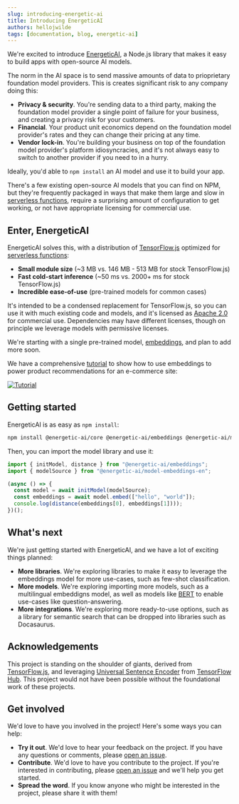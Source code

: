 ```yaml
---
slug: introducing-energetic-ai
title: Introducing EnergeticAI
authors: hellojwilde
tags: [documentation, blog, energetic-ai]
---
```


We're excited to introduce [EnergeticAI](/), a Node.js library that makes it easy to build apps with open-source AI models.

The norm in the AI space is to send massive amounts of data to prioprietary foundation model providers. This is creates significant risk to any company doing this:

- **Privacy & security**. You're sending data to a third party, making the foundation model provider a single point of failure for your business, and creating a privacy risk for your customers.
- **Financial**. Your product unit economics depend on the foundation model provider's rates and they can change their pricing at any time.
- **Vendor lock-in**. You're building your business on top of the foundation model provider's platform idiosyncracies, and it's not always easy to switch to another provider if you need to in a hurry.

Ideally, you'd able to `npm install` an AI model and use it to build your app.

There's a few existing open-source AI models that you can find on NPM, but they're frequently packaged in ways that make them large and slow in [serverless functions](key-concepts/serverless.md), require a surprising amount of configuration to get working, or not have appropriate licensing for commercial use.

## Enter, EnergeticAI

EnergeticAI solves this, with a distribution of [TensorFlow.js](https://www.tensorflow.org/js) optimized for [serverless functions](/key-concepts/serverless.md):

- **Small module size** (~3 MB vs. 146 MB - 513 MB for stock TensorFlow.js)
- **Fast cold-start inference** (~50 ms vs. 2000+ ms for stock TensorFlow.js)
- **Incredible ease-of-use** (pre-trained models for common cases)

It's intended to be a condensed replacement for TensorFlow.js, so you can use it with much existing code and models, and it's licensed as [Apache 2.0](https://www.apache.org/licenses/LICENSE-2.0) for commercial use. Dependencies may have different licenses, though on principle we leverage models with permissive licenses.

We're starting with a single pre-trained model, [embeddings](/guides/embeddings.md), and plan to add more soon.

We have a comprehensive [tutorial](/tutorial.md) to show how to use embeddings to power product recommendations for an e-commerce site:

[![Tutorial](/img/tutorial.png)](/tutorial.md)

## Getting started

EnergeticAI is as easy as `npm install`:

```bash
npm install @energetic-ai/core @energetic-ai/embeddings @energetic-ai/model-embeddings-en
```

Then, you can import the model library and use it:

```js
import { initModel, distance } from "@energetic-ai/embeddings";
import { modelSource } from "@energetic-ai/model-embeddings-en";

(async () => {
  const model = await initModel(modelSource);
  const embeddings = await model.embed(["hello", "world"]);
  console.log(distance(embeddings[0], embeddings[1])));
})();
```

## What's next

We're just getting started with EnergeticAI, and we have a lot of exciting things planned:

- **More libraries**. We're exploring libraries to make it easy to leverage the embeddings model for more use-cases, such as few-shot classification.
- **More models**. We're exploring importing more models, such as a multilingual embeddigns model, as well as models like [BERT](https://arxiv.org/abs/1810.04805) to enable use-cases like question-answering.
- **More integrations**. We're exploring more ready-to-use options, such as a library for semantic search that can be dropped into libraries such as Docasaurus.

## Acknowledgements

This project is standing on the shoulder of giants, derived from [TensorFlow.js](https://www.tensorflow.org/js), and leveraging [Universal Sentence Encoder](https://tfhub.dev/google/universal-sentence-encoder-lite/2) from [TensorFlow Hub](https://tfhub.dev/). This project would not have been possible without the foundational work of these projects.

## Get involved

We'd love to have you involved in the project! Here's some ways you can help:

- **Try it out**. We'd love to hear your feedback on the project. If you have any questions or comments, please [open an issue](https://github.com/realworldprivacy/energetic-ai/issues).
- **Contribute**. We'd love to have you contribute to the project. If you're interested in contributing, please [open an issue](https://github.com/realworldprivacy/energetic-ai/issues) and we'll help you get started.
- **Spread the word**. If you know anyone who might be interested in the project, please share it with them!
